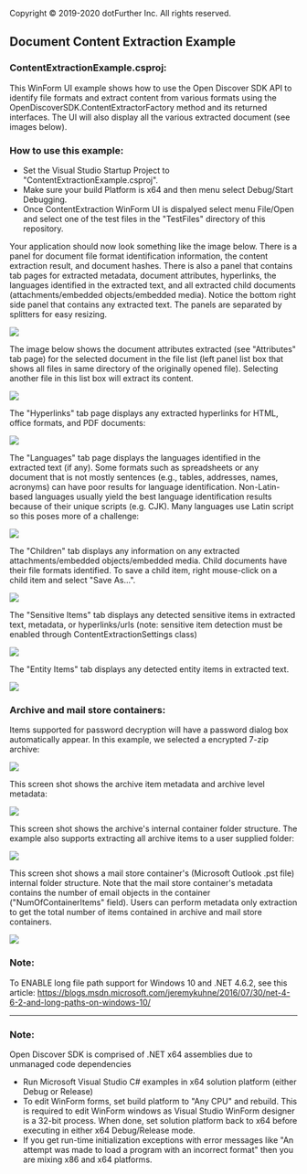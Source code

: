 Copyright © 2019-2020 dotFurther Inc. All rights reserved. 

## Document Content Extraction Example

### ContentExtractionExample.csproj:
This WinForm UI example shows how to use the Open Discover SDK API to identify file formats and extract content from various
formats using the OpenDiscoverSDK.ContentExtractorFactory method and its returned interfaces. The UI will also display all the
various extracted document (see images below).


### How to use this example:

- Set the Visual Studio Startup Project to "ContentExtractionExample.csproj". 
- Make sure your build Platform is x64 and then menu select Debug/Start Debugging. 
- Once ContentExtraction WinForm UI is dispalyed select menu File/Open and select one of the test files in the "TestFiles" directory of this repository.

Your application should now look something like the image below. There is a panel for document file format identification information, the content extraction result, and document hashes. There is also a panel that contains tab pages for extracted metadata, document attributes, hyperlinks, the languages identified in the extracted text, and all extracted child documents (attachments/embedded objects/embedded media). Notice the bottom right side panel that contains any extracted text. The panels are separated by splitters for easy resizing.


<img src="Image1.png">

The image below shows the document attributes extracted (see "Attributes" tab page) for the selected document in the file list (left panel list box that shows all files in same directory of the originally opened file). Selecting another file in this list box will extract its content.

<img src="Image2.png">


The "Hyperlinks" tab page displays any extracted hyperlinks for HTML, office formats, and PDF documents:

<img src="Image3.png">


The "Languages" tab page displays the languages identified in the extracted text (if any). Some formats such as spreadsheets or any document that is not mostly sentences (e.g., tables, addresses, names, acronyms) can have poor results for language identification. Non-Latin-based languages usually yield the best language identification results because of their unique scripts (e.g. CJK). Many languages use Latin script so this poses more of a challenge:

<img src="Image4.png">

The "Children" tab displays any information on any extracted attachments/embedded objects/embedded media. Child documents have their file formats identified. To save a child item, right mouse-click on a child item and select "Save As...".

<img src="Image5.png">

The "Sensitive Items" tab displays any detected sensitive items in extracted text, metadata, or hyperlinks/urls (note: sensitive item detection must be enabled through ContentExtractionSettings class)

<img src="Image6.png">

The "Entity Items" tab displays any detected entity items in extracted text. 

<img src="Image7.png">

### Archive and mail store containers:

Items supported for password decryption will have a password dialog box automatically appear. In this example, we selected a encrypted 7-zip archive: 

<img src="Image8.png">

This screen shot shows the archive item metadata and archive level metadata: 

<img src="Image9.png">

This screen shot shows the archive's internal container folder structure. The example also supports extracting all archive items to a user supplied folder: 

<img src="Image10.png">

This screen shot shows a mail store container's (Microsoft Outlook .pst file) internal folder structure. Note that the mail store container's metadata contains the number
of email objects in the container ("NumOfContainerItems" field). Users can perform metadata only extraction to get the total number of items contained in archive and mail store
containers.

<img src="Image11.png">


### Note:
To ENABLE long file path support for Windows 10 and .NET 4.6.2, see this article:
 https://blogs.msdn.microsoft.com/jeremykuhne/2016/07/30/net-4-6-2-and-long-paths-on-windows-10/
  
------------------------------------------------------------------------------------------------------------------------
### Note: 
Open Discover SDK is comprised of .NET x64 assemblies due to unmanaged code dependencies

- Run Microsoft Visual Studio C# examples in x64 solution platform (either Debug or Release)
- To edit WinForm forms, set build platform to "Any CPU" and rebuild. This is required to edit WinForm windows as Visual Studio WinForm designer is a 32-bit process. When done, set solution platform back to x64 before executing in either x64 Debug/Release mode.
- If you get run-time initialization exceptions with error messages like "An attempt was made to load a program with
  an incorrect format" then you are mixing x86 and x64 platforms. 


